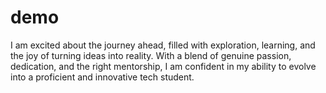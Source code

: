 # demo
I am excited about the journey ahead, 
filled with exploration, learning, 
and the joy of turning ideas into reality. 
With a blend of genuine passion,
dedication, and the right mentorship, 
I am confident in my ability to evolve into a proficient and innovative tech student.
